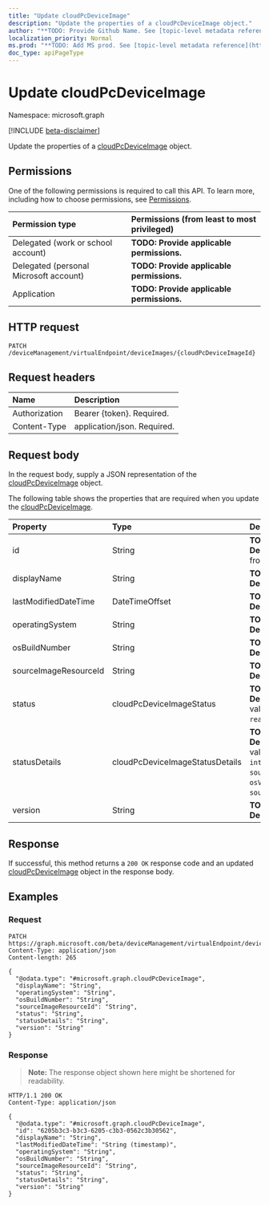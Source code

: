 ```yaml
---
title: "Update cloudPcDeviceImage"
description: "Update the properties of a cloudPcDeviceImage object."
author: "**TODO: Provide Github Name. See [topic-level metadata reference](https://msgo.azurewebsites.net/add/document/guidelines/metadata.html#topic-level-metadata)**"
localization_priority: Normal
ms.prod: "**TODO: Add MS prod. See [topic-level metadata reference](https://msgo.azurewebsites.net/add/document/guidelines/metadata.html#topic-level-metadata)**"
doc_type: apiPageType
---
```


# Update cloudPcDeviceImage
Namespace: microsoft.graph

[!INCLUDE [beta-disclaimer](../../includes/beta-disclaimer.md)]

Update the properties of a [cloudPcDeviceImage](../resources/cloudpcdeviceimage.md) object.

## Permissions
One of the following permissions is required to call this API. To learn more, including how to choose permissions, see [Permissions](/graph/permissions-reference).

|Permission type|Permissions (from least to most privileged)|
|:---|:---|
|Delegated (work or school account)|**TODO: Provide applicable permissions.**|
|Delegated (personal Microsoft account)|**TODO: Provide applicable permissions.**|
|Application|**TODO: Provide applicable permissions.**|

## HTTP request

<!-- {
  "blockType": "ignored"
}
-->
``` http
PATCH /deviceManagement/virtualEndpoint/deviceImages/{cloudPcDeviceImageId}
```

## Request headers
|Name|Description|
|:---|:---|
|Authorization|Bearer {token}. Required.|
|Content-Type|application/json. Required.|

## Request body
In the request body, supply a JSON representation of the [cloudPcDeviceImage](../resources/cloudpcdeviceimage.md) object.

The following table shows the properties that are required when you update the [cloudPcDeviceImage](../resources/cloudpcdeviceimage.md).

|Property|Type|Description|
|:---|:---|:---|
|id|String|**TODO: Add Description** Inherited from [entity](../resources/entity.md)|
|displayName|String|**TODO: Add Description**|
|lastModifiedDateTime|DateTimeOffset|**TODO: Add Description**|
|operatingSystem|String|**TODO: Add Description**|
|osBuildNumber|String|**TODO: Add Description**|
|sourceImageResourceId|String|**TODO: Add Description**|
|status|cloudPcDeviceImageStatus|**TODO: Add Description**. Possible values are: `pending`, `ready`, `failed`.|
|statusDetails|cloudPcDeviceImageStatusDetails|**TODO: Add Description**. Possible values are: `internalServerError`, `sourceImageNotFound`, `osVersionNotSupported`, `sourceImageInvalid`.|
|version|String|**TODO: Add Description**|



## Response

If successful, this method returns a `200 OK` response code and an updated [cloudPcDeviceImage](../resources/cloudpcdeviceimage.md) object in the response body.

## Examples

### Request
<!-- {
  "blockType": "request",
  "name": "update_cloudpcdeviceimage"
}
-->
``` http
PATCH https://graph.microsoft.com/beta/deviceManagement/virtualEndpoint/deviceImages/{cloudPcDeviceImageId}
Content-Type: application/json
Content-length: 265

{
  "@odata.type": "#microsoft.graph.cloudPcDeviceImage",
  "displayName": "String",
  "operatingSystem": "String",
  "osBuildNumber": "String",
  "sourceImageResourceId": "String",
  "status": "String",
  "statusDetails": "String",
  "version": "String"
}
```


### Response
>**Note:** The response object shown here might be shortened for readability.
<!-- {
  "blockType": "response",
  "truncated": true
}
-->
``` http
HTTP/1.1 200 OK
Content-Type: application/json

{
  "@odata.type": "#microsoft.graph.cloudPcDeviceImage",
  "id": "6205b3c3-b3c3-6205-c3b3-0562c3b30562",
  "displayName": "String",
  "lastModifiedDateTime": "String (timestamp)",
  "operatingSystem": "String",
  "osBuildNumber": "String",
  "sourceImageResourceId": "String",
  "status": "String",
  "statusDetails": "String",
  "version": "String"
}
```

